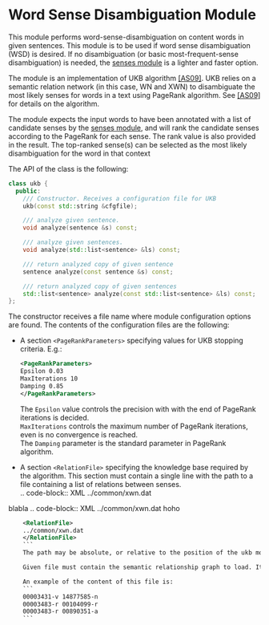 
# Word Sense Disambiguation Module

This module performs word-sense-disambiguation on content words in given sentences. This module is to be used if word sense disambiguation (WSD) is desired. If no disambiguation (or basic most-frequent-sense disambiguation) is needed, the [senses module](senses.md) is a lighter and faster option.

The module is an implementation of UKB algorithm [\[AS09\]](../references.md). UKB relies on a semantic relation network (in this case, WN and XWN) to disambiguate the most likely senses for words in a text using PageRank algorithm. See [\[AS09\]](../references.md) for details on the algorithm.

The module expects the input words to have been annotated with a list of candidate senses by the [senses module](senses.md), and
will rank the candidate senses according to the PageRank for each sense. The rank value is also provided in the result. 
The top-ranked sense(s) can be selected as the most likely disambiguation for the word in that context 

The API of the class is the following:

```C++
class ukb {
  public:
    /// Constructor. Receives a configuration file for UKB
    ukb(const std::string &cfgfile);

    /// analyze given sentence.
    void analyze(sentence &s) const;

    /// analyze given sentences.
    void analyze(std::list<sentence> &ls) const;

    /// return analyzed copy of given sentence
    sentence analyze(const sentence &s) const;

    /// return analyzed copy of given sentences
    std::list<sentence> analyze(const std::list<sentence> &ls) const;
};
```

The constructor receives a file name where module configuration options are found. The contents of the configuration files are the following:

*   A section `<PageRankParameters>` specifying values for UKB stopping criteria. E.g.:  
    ```XML
    <PageRankParameters>
    Epsilon 0.03
    MaxIterations 10 
    Damping 0.85
    </PageRankParameters>
    ```
    The `Epsilon` value controls the precision with with the end of PageRank iterations is decided.  
    `MaxIterations` controls the maximum number of PageRank iterations, even is no convergence is reached.  
    The `Damping` parameter is the standard parameter in PageRank algorithm.

*   A section `<RelationFile>` specifying the knowledge base required by the algorithm. This section must contain a single line with the path to a file containing a list of relations between senses.  
.. code-block:: XML
    <RelationFile>
    ../common/xwn.dat
    </RelationFile>

blabla
    .. code-block:: XML
       <RelationFile>
       ../common/xwn.dat
       </RelationFile>
hoho  
```XML
    <RelationFile>
    ../common/xwn.dat
    </RelationFile>
    ```
    The path may be absolute, or relative to the position of the ukb module configuration file.

    Given file must contain the semantic relationship graph to load. It is a text filecontaining pairs of related senses (WN synsets in this case). Relations are neither labelled nor directed.

    An example of the content of this file is:  
    ```
    00003431-v 14877585-n
    00003483-r 00104099-r
    00003483-r 00890351-a
    ```

